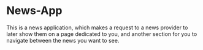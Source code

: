 # News-App
This is a news application, which makes a request to a news provider to later show them on a page dedicated to you, and another section for you to navigate between the news you want to see.
